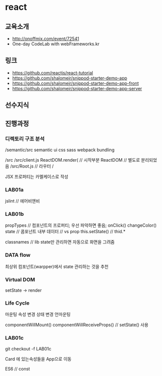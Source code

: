# react

## 교육소개
* http://onoffmix.com/event/72541
* One-day CodeLab with webFrameworks.kr

## 링크
* https://github.com/reactjs/react-tutorial
* https://github.com/shalomeir/snippod-starter-demo-app
* https://github.com/shalomeir/snippod-starter-demo-app-front
* https://github.com/shalomeir/snippod-starter-demo-app-server

## 선수지식

## 진행과정


### 디렉토리 구조 분석
/semantic/src
semantic ui
css
sass
webpack
bundling

/src
/src/client.js
ReactDOM.render( // 시작부분
ReactDOM // 별도로 분리되었음
/src/Root.js // 라우터
/


JSX
프로퍼티는 카멜케이스로 작성

### LAB01a

jslint // 에어비앤비

### LAB01b

propTypes // 컴포넌트의 프로퍼티; 우선 파악하면 좋음;
onClick()
changeColor()
state // 콤포넌트 내부 데이터 // vs prop
this.setState() // thid.*

classnames // lib
state만 관리하면 자동으로 화면을 그려줌

### DATA flow

최상위 컴포넌트(warpper)에서 state 관리하는 것을 추천

### Virtual DOM

setState -> render

### Life Cycle

마운팅
속성 변경
상태 변경
언마운팅

componentWillMount()
componentWillReceiveProps() // setState() 사용

### LAB01c

git checkout -f LAB01c

Card 에 있는속성들을 App으로 이동

ES6 // const



